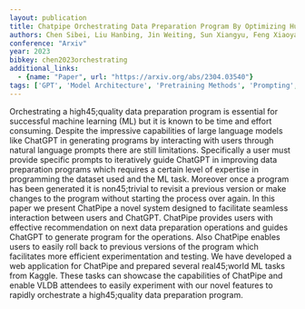 ```yaml
---
layout: publication
title: Chatpipe Orchestrating Data Preparation Program By Optimizing Human45;chatgpt Interactions
authors: Chen Sibei, Liu Hanbing, Jin Weiting, Sun Xiangyu, Feng Xiaoyao, Fan Ju, Du Xiaoyong, Tang Nan
conference: "Arxiv"
year: 2023
bibkey: chen2023orchestrating
additional_links:
  - {name: "Paper", url: "https://arxiv.org/abs/2304.03540"}
tags: ['GPT', 'Model Architecture', 'Pretraining Methods', 'Prompting', 'Reinforcement Learning', 'Tools']
---
```

Orchestrating a high45;quality data preparation program is essential for successful machine learning (ML) but it is known to be time and effort consuming. Despite the impressive capabilities of large language models like ChatGPT in generating programs by interacting with users through natural language prompts there are still limitations. Specifically a user must provide specific prompts to iteratively guide ChatGPT in improving data preparation programs which requires a certain level of expertise in programming the dataset used and the ML task. Moreover once a program has been generated it is non45;trivial to revisit a previous version or make changes to the program without starting the process over again. In this paper we present ChatPipe a novel system designed to facilitate seamless interaction between users and ChatGPT. ChatPipe provides users with effective recommendation on next data preparation operations and guides ChatGPT to generate program for the operations. Also ChatPipe enables users to easily roll back to previous versions of the program which facilitates more efficient experimentation and testing. We have developed a web application for ChatPipe and prepared several real45;world ML tasks from Kaggle. These tasks can showcase the capabilities of ChatPipe and enable VLDB attendees to easily experiment with our novel features to rapidly orchestrate a high45;quality data preparation program.
